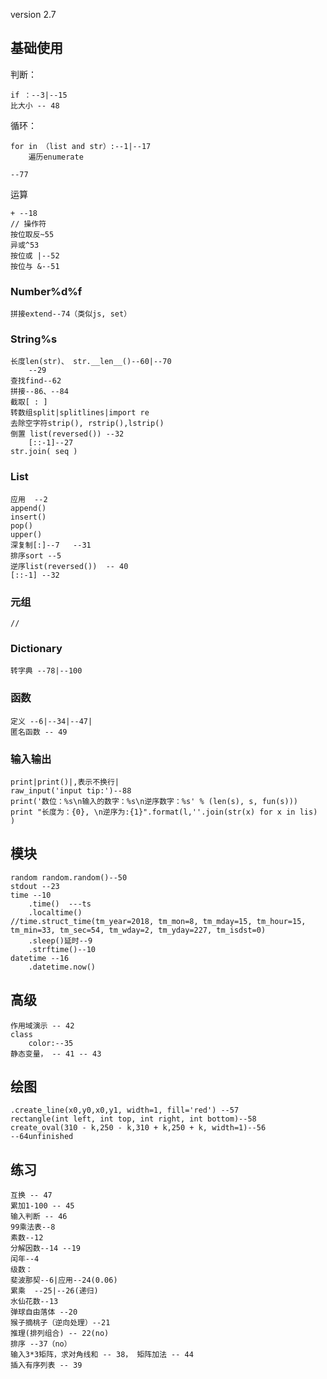 version 2.7

## 基础使用

判断：

	if ：--3|--15
	比大小 -- 48

循环： 

	for in （list and str）:--1|--17
		遍历enumerate
		
	--77

运算

	+ --18
	// 操作符
	按位取反~55
	异或^53
	按位或 |--52
	按位与 &--51 

### Number%d%f

	拼接extend--74（类似js, set）

### String%s

	长度len(str)、 str.__len__()--60|--70
		--29
	查找find--62 
	拼接--86、--84
	截取[ : ]
	转数组split|splitlines|import re
	去除空字符strip(), rstrip(),lstrip()
	倒置 list(reversed()) --32
		[::-1]--27
	str.join( seq )

### List

	应用  --2
	append()
	insert()
	pop()
	upper()
	深复制[:]--7	--31
	排序sort --5	
	逆序list(reversed()) 	-- 40
	[::-1] --32

### 元组

	//

### Dictionary


	转字典 --78|--100

### 函数 

	定义 --6|--34|--47|
	匿名函数 -- 49

### 输入输出

	print|print()|,表示不换行|
	raw_input('input tip:')--88	
	print('数位：%s\n输入的数字：%s\n逆序数字：%s' % (len(s), s, fun(s)))
	print "长度为：{0}, \n逆序为:{1}".format(l,''.join(str(x) for x in lis) )

## 模块


	random random.random()--50
	stdout --23
	time --10
		.time()  ---ts
		.localtime()
	//time.struct_time(tm_year=2018, tm_mon=8, tm_mday=15, tm_hour=15, tm_min=33, tm_sec=54, tm_wday=2, tm_yday=227, tm_isdst=0)
		.sleep()延时--9
		.strftime()--10
	datetime --16
		.datetime.now()


## 高级

	作用域演示 -- 42
	class
		color:--35
	静态变量， -- 41 -- 43


## 绘图

	.create_line(x0,y0,x0,y1, width=1, fill='red') --57
	rectangle(int left, int top, int right, int bottom)--58 
	create_oval(310 - k,250 - k,310 + k,250 + k, width=1)--56
	--64unfinished

## 练习

	互换 -- 47
	累加1-100 -- 45
	输入判断 -- 46
	99乘法表--8
	素数--12
	分解因数--14 --19
	闰年--4
	级数：
	斐波那契--6|应用--24(0.06)
	累乘	--25|--26(递归)
	水仙花数--13
	弹球自由落体 --20
	猴子摘桃子（逆向处理）--21
	推理(排列组合) -- 22(no)
	排序 --37（no）
	输入3*3矩阵，求对角线和 -- 38， 矩阵加法 -- 44
	插入有序列表 -- 39